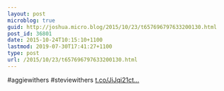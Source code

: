```yaml
---
layout: post
microblog: true
guid: http://joshua.micro.blog/2015/10/23/t657696797633200130.html
post_id: 36801
date: 2015-10-24T10:15:10+1100
lastmod: 2019-07-30T17:41:27+1100
type: post
url: /2015/10/23/t657696797633200130.html
---
```

#aggiewithers #steviewithers [t.co/JiJqi21ct...](https://t.co/JiJqi21ctp)
